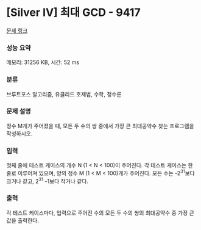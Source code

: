# [Silver IV] 최대 GCD - 9417 

[문제 링크](https://www.acmicpc.net/problem/9417) 

### 성능 요약

메모리: 31256 KB, 시간: 52 ms

### 분류

브루트포스 알고리즘, 유클리드 호제법, 수학, 정수론

### 문제 설명

<p>정수 M개가 주어졌을 때, 모든 두 수의 쌍 중에서 가장 큰 최대공약수 찾는 프로그램을 작성하시오.</p>

### 입력 

 <p>첫째 줄에 테스트 케이스의 개수 N (1 < N < 100)이 주어진다. 각 테스트 케이스는 한 줄로 이루어져 있으며, 양의 정수 M (1 < M < 100)개가 주어진다. 모든 수는 -2<sup>31</sup>보다 크거나 같고, 2<sup>31</sup> -1보다 작거나 같다. </p>

### 출력 

 <p>각 테스트 케이스마다, 입력으로 주어진 수의 모든 두 수의 쌍의 최대공약수 중 가장 큰 값을 출력한다.</p>

